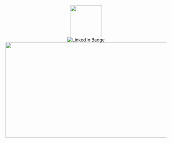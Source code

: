 <div id="header" align="center">
  <img src="https://i.giphy.com/media/v1.Y2lkPTc5MGI3NjExdXR2YnVqNjVuamlvOXBwNXR1eW9zMzZzMXgyNHhiNWx0ZWFidG0wYyZlcD12MV9pbnRlcm5hbF9naWZfYnlfaWQmY3Q9cw/0lfqHNZwWM1hOvJ9CX/giphy.gif" width="100"/>
</div>
<div id="badges" align="center">
  <a href="https://vk.com/invite/AMKGDq4">
    <img src="https://img.shields.io/badge/Sicret-red?style=for-the-badge&logo=twitter&logoColor=white)" alt="LinkedIn Badge"/>
  </a>
</div>
<div align="center">
  <img src="https://media.giphy.com/media/kAm4u0lhDCmXnugz6p/giphy.gif?cid=ecf05e47cbce8folpuwbvy03hxjje1kn3e36ribz9ly86y6b&ep=v1_gifs_related&rid=giphy.gif&ct=ts" width="600" height="300"/>
</div>
